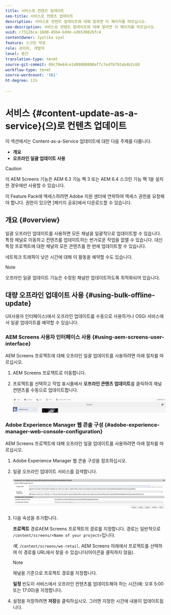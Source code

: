 ```yaml
---
title: 서비스로 컨텐츠 업데이트
seo-title: 서비스로 컨텐츠 업데이트
description: 서비스로 컨텐트 업데이트에 대해 알려면 이 페이지를 따르십시오.
seo-description: 서비스로 컨텐트 업데이트에 대해 알려면 이 페이지를 따르십시오.
uuid: c73126ca-18d0-45b4-bdde-a3653082bfc4
contentOwner: Jyotika syal
feature: 스크린 작성
role: 관리자, 개발자
level: 중간
translation-type: tm+mt
source-git-commit: 89c70e64ce1409888800af7c7edfbf92ab4b2c68
workflow-type: tm+mt
source-wordcount: '361'
ht-degree: 11%

---
```



# 서비스 {#content-update-as-a-service}(으)로 컨텐츠 업데이트

이 섹션에서는 Content-as-a-Service 업데이트에 대한 다음 주제를 다룹니다.

* **개요**
* **오프라인 일괄 업데이트 사용**

>[!CAUTION]
>
>이 AEM Screens 기능은 AEM 6.3 기능 팩 3 또는 AEM 6.4 스크린 기능 팩 1을 설치한 경우에만 사용할 수 있습니다.
>
>이 Feature Pack에 액세스하려면 Adobe 지원 센터에 연락하여 액세스 권한을 요청해야 합니다. 권한이 있으면 [패키지 공유]에서 다운로드할 수 있습니다.

## 개요 {#overview}

일괄 오프라인 업데이트를 사용하면 모든 채널을 일괄적으로 업데이트할 수 있습니다. 특정 채널로 이동하고 컨텐츠를 업데이트하는 번거로운 작업을 없앨 수 있습니다. 대신 특정 프로젝트에 대한 채널의 모든 콘텐츠를 한 번에 업데이트할 수 있습니다.

네트워크 트래픽이 낮은 시간에 대해 이 활동을 예약할 수도 있습니다.

>[!NOTE]
>
>오프라인 일괄 업데이트 기능은 수정된 채널만 업데이트하도록 최적화되어 있습니다.

## 대량 오프라인 업데이트 사용 {#using-bulk-offline-update}

UI(사용자 인터페이스)에서 오프라인 업데이트를 수동으로 사용하거나 OSGi 서비스에서 일괄 업데이트를 예약할 수 있습니다.

### AEM Screens 사용자 인터페이스 사용 {#using-aem-screens-user-interface}

AEM Screens 프로젝트에 대해 오프라인 일괄 업데이트를 사용하려면 아래 절차를 따르십시오.

1. AEM Screens 프로젝트로 이동합니다.
1. 프로젝트를 선택하고 작업 표시줄에서 **오프라인 콘텐츠 업데이트**&#x200B;를 클릭하여 채널 컨텐츠를 수동으로 업데이트합니다.

   ![screen_shot_2018-04-24at122256pm](assets/screen_shot_2018-04-24at122256pm.png)

### Adobe Experience Manager 웹 콘솔 구성 {#adobe-experience-manager-web-console-configuration}

AEM Screens 프로젝트에 대해 오프라인 일괄 업데이트를 사용하려면 아래 절차를 따르십시오.

1. Adobe Experience Manager 웹 콘솔 구성을 참조하십시오.
1. 일괄 오프라인 업데이트 서비스를 검색합니다.

   ![screen_shot_2018-04-24at121428pm](assets/screen_shot_2018-04-24at121428pm.png)

1. 다음 속성을 추가합니다.

   **프로젝트** 경로AEM Screens 프로젝트의 경로를 지정합니다. 경로는 일반적으로 `/content/screens/<Name of your project>`입니다.

   *예*, `/content/screens/we-retail`. AEM Screens 아래에서 프로젝트를 선택하여 이 경로를 URL에서 찾을 수 있습니다(아이콘을 클릭하지 않음).

   >[!NOTE]
   >
   >채널을 기준으로 프로젝트 경로를 지정합니다.

   **일정** 빈도이 서비스에서 오프라인 컨텐츠를 업데이트해야 하는 시간(예: 오후 5:00 또는 17:00)을 지정합니다.

1. 설정을 저장하려면 **저장**&#x200B;을 클릭하십시오. 그러면 지정한 시간에 내용이 업데이트됩니다.

